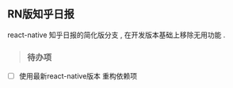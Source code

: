 ## RN版知乎日报

 react-native 知乎日报的简化版分支 , 在开发版本基础上移除无用功能 .

> ### 待办项 

- [ ] 使用最新react-native版本 重构依赖项 